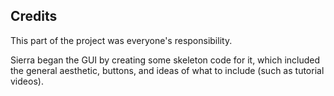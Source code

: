 ## Credits

This part of the project was everyone's responsibility.

 Sierra began the GUI by creating some skeleton code for it, which included the general aesthetic, buttons, and ideas of what to include (such as tutorial videos). 
